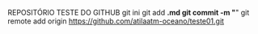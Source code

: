 REPOSITÓRIO TESTE DO GITHUB
git ini
git add ****.md
git commit -m "****" 
git remote add origin https://github.com/atilaatm-oceano/teste01.git
